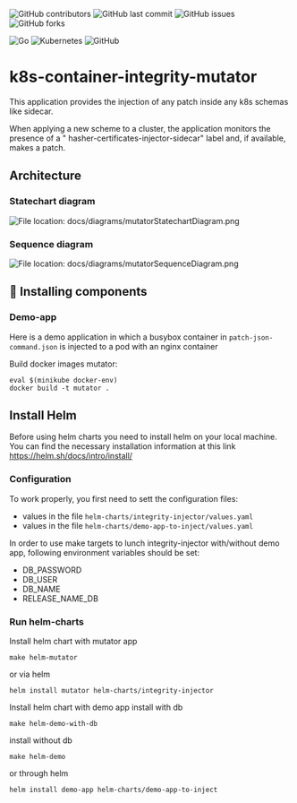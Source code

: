 ![GitHub contributors](https://img.shields.io/github/contributors/ScienceSoft-Inc/k8s-container-integrity-mutator)
![GitHub last commit](https://img.shields.io/github/last-commit/ScienceSoft-Inc/k8s-container-integrity-mutator)
![GitHub issues](https://img.shields.io/github/issues/ScienceSoft-Inc/k8s-container-integrity-mutator)
![GitHub forks](https://img.shields.io/github/forks/ScienceSoft-Inc/k8s-container-integrity-mutator)

![Go](https://img.shields.io/badge/go-%2300ADD8.svg?style=for-the-badge&logo=go&logoColor=white)
![Kubernetes](https://img.shields.io/badge/kubernetes-%23326ce5.svg?style=for-the-badge&logo=kubernetes&logoColor=white)
![GitHub](https://img.shields.io/badge/github-%23121011.svg?style=for-the-badge&logo=github&logoColor=white)

# k8s-container-integrity-mutator

This application provides the injection of any patch inside any k8s schemas like sidecar.

When applying a new scheme to a cluster, the application monitors the presence of a "
hasher-certificates-injector-sidecar" label and, if available, makes a patch.

## Architecture

### Statechart diagram

![File location: docs/diagrams/mutatorStatechartDiagram.png](/docs/diagrams/mutatorStatechartDiagram.png?raw=true "Statechart diagram")

### Sequence diagram

![File location: docs/diagrams/mutatorSequenceDiagram.png](/docs/diagrams/mutatorSequenceDiagram.png?raw=true "Sequence diagram")

## :hammer: Installing components

### Demo-app

Here is a demo application in which a busybox container in `patch-json-command.json` is injected to a pod with an nginx
container

Build docker images mutator:

```
eval $(minikube docker-env)
docker build -t mutator .
```

## Install Helm

Before using helm charts you need to install helm on your local machine.  
You can find the necessary installation information at this link https://helm.sh/docs/intro/install/

### Configuration

To work properly, you first need to sett the configuration files:

+ values in the file `helm-charts/integrity-injector/values.yaml`
+ values in the file `helm-charts/demo-app-to-inject/values.yaml`

In order to use make targets to lunch integrity-injector with/without demo app, following environment variables should be set:

- DB_PASSWORD
- DB_USER
- DB_NAME
- RELEASE_NAME_DB

### Run helm-charts

Install helm chart with mutator app

```
make helm-mutator
```

or via helm

```
helm install mutator helm-charts/integrity-injector
```

Install helm chart with demo app
install with db

```
make helm-demo-with-db
```

install without db

```
make helm-demo
```

or through helm

```
helm install demo-app helm-charts/demo-app-to-inject
```
